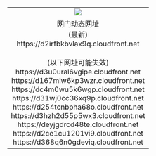 ﻿<table>
  <tr></tr>
  <tr><td colspan=2 align=center><img src="https://d2irfbkbvlax9q.cloudfront.net/Up/oGate.jpg" /></td></tr>
  <tr><td colspan=2 align=center>网门动态网址<br/>(最新)
<br>https://d2irfbkbvlax9q.cloudfront.net
<br/><br/>(以下网址可能失效)
<br>https://d3u0ural6vgipe.cloudfront.net
<br>https://d167mlw6kp3wzr.cloudfront.net
<br>https://dc4m0wu5k6wgp.cloudfront.net
<br>https://d31wj0cc36xq9p.cloudfront.net
<br>https://d254tcnbpha68o.cloudfront.net
<br>https://d3hzh2d55p5wx3.cloudfront.net
<br>https://deyjgdrcd48te.cloudfront.net
<br>https://d2ce1cu1201vi9.cloudfront.net
<br>https://d368q6n0gdeviq.cloudfront.net
    </td>
  </tr>
</table>
